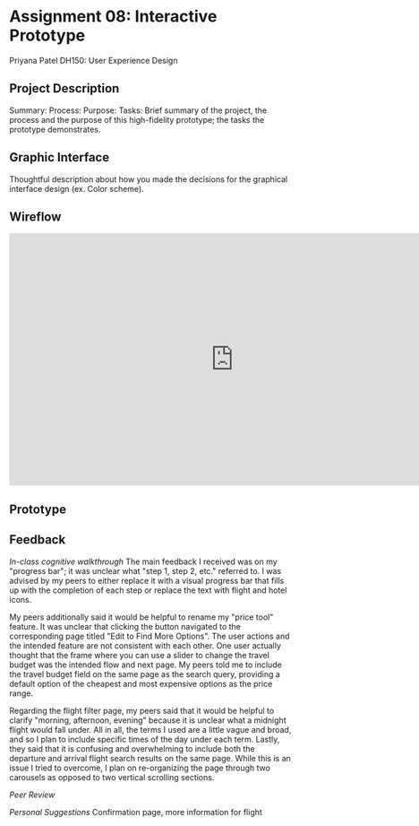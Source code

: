 # Assignment 08: Interactive Prototype

Priyana Patel
DH150: User Experience Design 

## Project Description
Summary:
Process:
Purpose:
Tasks:
Brief summary of the project, the process and the purpose of this high-fidelity prototype; the tasks the prototype demonstrates.

## Graphic Interface 
Thoughtful description about how you made the decisions for the graphical interface design (ex. Color scheme).

## Wireflow
<iframe style="border: none;" width="800" height="450" src="https://www.figma.com/embed?embed_host=share&url=https%3A%2F%2Fwww.figma.com%2Ffile%2F48R2AtHbd0nNF1CZOgbO79%2FExcursion%3Fnode-id%3D62%253A201" allowfullscreen></iframe>

## Prototype

## Feedback
*In-class cognitive walkthrough*
The main feedback I received was on my "progress bar"; it was unclear what "step 1, step 2, etc." referred to. I was advised by my peers to either replace it with a visual progress bar that fills up with the completion of each step or replace the text with flight and hotel icons.

My peers additionally said it would be helpful to rename my "price tool" feature. It was unclear that clicking the button navigated to the corresponding page titled "Edit to Find More Options". The user actions and the intended feature are not consistent with each other. One user actually thought that the frame where you can use a slider to change the travel budget was the intended flow and next page. My peers told me to include the travel budget field on the same page as the search query, providing a default option of the cheapest and most expensive options as the price range.

Regarding the flight filter page, my peers said that it would be helpful to clarify "morning, afternoon, evening" because it is unclear what a midnight flight would fall under. All in all, the terms I used are a little vague and broad, and so I plan to include specific times of the day under each term. Lastly, they said that it is confusing and overwhelming to include both the departure and arrival flight search results on the same page. While this is an issue I tried to overcome, I plan on re-organizing the page through two carousels as opposed to two vertical scrolling sections. 

*Peer Review*

*Personal Suggestions*
Confirmation page, more information for flight 
